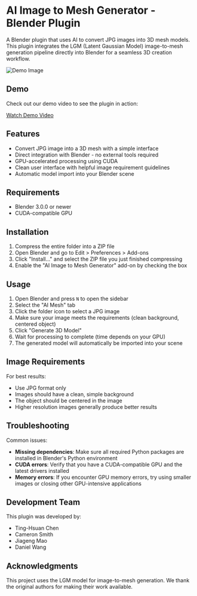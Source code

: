 # AI Image to Mesh Generator - Blender Plugin

A Blender plugin that uses AI to convert JPG images into 3D mesh models. This plugin integrates the LGM (Latent Gaussian Model) image-to-mesh generation pipeline directly into Blender for a seamless 3D creation workflow.

![Demo Image](assets/input_demo.jpg.jpg)

## Demo

Check out our demo video to see the plugin in action:

[Watch Demo Video](assets/blender_demo.mp4)

## Features

- Convert JPG image into a 3D mesh with a simple interface
- Direct integration with Blender - no external tools required
- GPU-accelerated processing using CUDA
- Clean user interface with helpful image requirement guidelines
- Automatic model import into your Blender scene

## Requirements

- Blender 3.0.0 or newer
- CUDA-compatible GPU

## Installation

1. Compress the entire folder into a ZIP file
2. Open Blender and go to Edit > Preferences > Add-ons
3. Click "Install..." and select the ZIP file you just finished compressing
4. Enable the "AI Image to Mesh Generator" add-on by checking the box

## Usage

1. Open Blender and press `N` to open the sidebar
2. Select the "AI Mesh" tab
3. Click the folder icon to select a JPG image
4. Make sure your image meets the requirements (clean background, centered object)
5. Click "Generate 3D Model"
6. Wait for processing to complete (time depends on your GPU)
7. The generated model will automatically be imported into your scene

## Image Requirements

For best results:
- Use JPG format only
- Images should have a clean, simple background
- The object should be centered in the image
- Higher resolution images generally produce better results

## Troubleshooting

Common issues:
- **Missing dependencies**: Make sure all required Python packages are installed in Blender's Python environment
- **CUDA errors**: Verify that you have a CUDA-compatible GPU and the latest drivers installed
- **Memory errors**: If you encounter GPU memory errors, try using smaller images or closing other GPU-intensive applications

## Development Team

This plugin was developed by:
- Ting-Hsuan Chen
- Cameron Smith
- Jiageng Mao
- Daniel Wang

## Acknowledgments

This project uses the LGM model for image-to-mesh generation. We thank the original authors for making their work available.